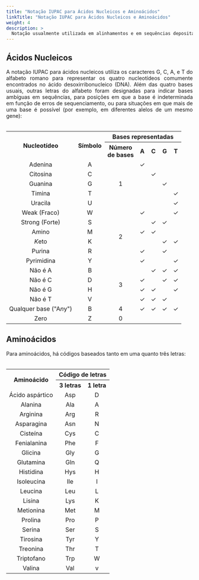 ```yaml
---
title: "Notação IUPAC para Ácidos Nucleicos e Aminoácidos"
linkTitle: "Notação IUPAC para Ácidos Nucleicos e Aminoácidos"
weight: 4
description: >
  Notação usualmente utilizada em alinhamentos e em sequências depositadas nos banco de dados
---
```


## Ácidos Nucleicos

<div align="justify">
A notação IUPAC para ácidos nucleicos utiliza os caracteres G, C, A, e T do alfabeto romano para representar os quatro nucleotídeos comumente encontrados no ácido desoxirribonucleico (DNA). Além das quatro bases usuais, outras letras do alfabeto foram designadas para indicar bases ambíguas em sequências, para posições em que a base é indeterminada em função de erros de sequenciamento, ou para situações em que mais de uma base é possível (por exemplo, em diferentes alelos de um mesmo gene):
<br><br>
</div>
<div align="center">
</div>
<table style="text-align:center;">
  <tr>
    <th rowspan="2" style="vertical-align:middle;"><strong>Nucleotídeo</strong></th>
	<th rowspan="2" style="vertical-align:middle;"><strong>Símbolo</strong></th>
	<th colspan="5"><strong>Bases representadas</th></strong></th>
  <tr>
	<th>Número <br>de bases</th>
	<th>A</th>
	<th>C</th>
	<th>G</th>
	<th>T</th>
  <tr>
    <td>Adenina</td>
    <td style="text-align:center;">A</td>
	<td rowspan="5" style="vertical-align:middle;">1</td>
	<td>✓</td>
	<td> </td>
	<td> </td>
	<td> </td>
  </tr> 
  <tr>
    <td>Citosina</td>
    <td>C</td>
	<td> </td>
	<td>✓</td>
	<td> </td>
	<td> </td>
  <tr>
    <td>Guanina</td>
    <td>G</td>
	<td> </td>
	<td> </td>
	<td>✓</td>
	<td> </td>
  </tr>
  <tr>
    <td>Timina</td>
    <td>T</td>
	<td> </td>
	<td> </td>
	<td> </td>
	<td>✓</td>
  </tr>
    <tr>
    <td>Uracila</td>
    <td>U</td>
	<td> </td>
	<td> </td>
	<td> </td>
	<td>✓</td>
  </tr>
  <tr>
    <td>Weak (Fraco)</td>
    <td>W</td>
	<td rowspan="6" style="vertical-align:middle;">2</td>
	<td>✓</td>
	<td> </td>
	<td> </td>
	<td>✓</td>
  </tr> 
    <tr>
    <td>Strong (Forte)</td>
    <td>S</td>
	<td> </td>
	<td>✓</td>
	<td>✓</td>
	<td> </td>
  </tr>
    <tr>
    <td>A<i>m</i>ino</td>
    <td>M</td>
	<td>✓</td>
	<td>✓</td>
	<td> </td>
	<td> </td>
  </tr>
    <tr>
    <td><i>K</i>eto</td>
    <td>K</td>
	<td> </td>
	<td> </td>
	<td>✓</td>
	<td>✓</td>
  </tr>
    <tr>
    <td>Pu<i>r</i>ina</td>
    <td>R</td>
	<td>✓</td>
	<td> </td>
	<td>✓</td>
	<td> </td>
  </tr>
  <tr>
    <td>P<i>y</i>rimidina</td>
    <td>Y</td>
	<td>✓</td>
	<td> </td>
	<td> </td>
	<td>✓</td>
  </tr>
  <tr>
    <td>Não é A</td>
    <td>B</td>
	<td rowspan="4" style="vertical-align:middle;">3</td>
	<td> </td>
	<td>✓</td>
	<td>✓</td>
	<td>✓</td>
  </tr>
    <tr>
    <td>Não é C</td>
    <td>D</td>
	<td>✓</td>
	<td> </td>
	<td>✓</td>
	<td>✓</td>
  </tr>
    <tr>
    <td>Não é G</td>
    <td>H</td>
	<td>✓</td>
	<td>✓</td>
	<td> </td>
	<td>✓</td>
  </tr>
    <tr>
    <td>Não é T</td>
    <td>V</td>
	<td>✓</td>
	<td>✓</td>
	<td>✓</td>
	<td> </td>
  </tr>
    <tr>
    <td>Qualquer base ("A<i>n</i>y")</td>
    <td>B</td>
	<td rowspan="1" style="vertical-align:middle;">4</td>
	<td>✓</td>
	<td>✓</td>
	<td>✓</td>
	<td>✓</td>
  </tr>
  <tr>
    <td>Zero</td>
    <td>Z</td>
	<td rowspan="1" style="vertical-align:middle;">0</td>
	<td> </td>
	<td> </td>
	<td> </td>
	<td> </td>
  </tr>
</table> 

## Aminoácidos

<div align="justify">
Para aminoácidos, há códigos baseados tanto em uma quanto três letras:
<br><br>
</div>

<table style="text-align:center;">
  <tr>
    <th rowspan="2" style="vertical-align:middle;"><strong>Aminoácido</strong></th>
	<th colspan="2" style="vertical-align:middle;"><strong>Código de letras</strong></th>
	<tr>
	<th>3 letras</th>
	<th>1 letra</th>
  <tr>
    <td>Ácido aspártico</td>
    <td>Asp</td>
	<td>D</td>
  </tr> 
  <tr>
    <td>Alanina</td>
    <td>Ala</td>
	<td>A</td>
  </tr> 
  <tr>
    <td>Arginina</td>
    <td>Arg</td>
	<td>R</td>
  </tr> 
  <tr>
    <td>Asparagina</td>
    <td>Asn</td>
	<td>N</td>
  </tr> 
  <tr>
    <td>Cisteína</td>
    <td>Cys</td>
	<td>C</td>
  </tr>
  <tr>
    <td>Fenialanina</td>
    <td>Phe</td>
	<td>F</td>
  </tr> 
    <tr>
    <td>Glicina</td>
    <td>Gly</td>
	<td>G</td>
  </tr>
  <tr>
    <td>Glutamina</td>
    <td>Gln</td>
	<td>Q</td>
  </tr>
  <tr>
    <td>Histidina</td>
    <td>Hys</td>
	<td>H</td>
  </tr>
  <tr>
    <td>Isoleucina</td>
    <td>Ile</td>
	<td>I</td>
  </tr>
  <tr>
    <td>Leucina</td>
    <td>Leu</td>
	<td>L</td>
  </tr>
  <tr>
    <td>Lisina</td>
    <td>Lys</td>
	<td>K</td>
  </tr>
  <tr>
    <td>Metionina</td>
    <td>Met</td>
	<td>M</td>
  </tr>
  <tr>
    <td>Prolina</td>
    <td>Pro</td>
	<td>P</td>
  </tr>  
  <tr>
    <td>Serina</td>
    <td>Ser</td>
	<td>S</td>
  </tr>
  <tr>
    <td>Tirosina</td>
    <td>Tyr</td>
	<td>Y</td>
  </tr> 
  <tr>
    <td>Treonina</td>
    <td>Thr</td>
	<td>T</td>
  </tr>
    <tr>
    <td>Triptofano</td>
    <td>Trp</td>
	<td>W</td>
  </tr>
  <tr>
    <td>Valina</td>
    <td>Val</td>
	<td>v</td>
  </tr>   
</table> 

